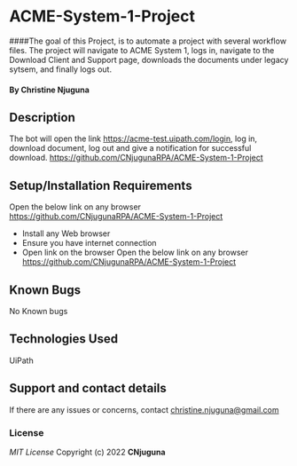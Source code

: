 # ACME-System-1-Project
####The goal of this Project, is to automate a project with several workflow files. The project will navigate to ACME System 1, logs in, navigate to the Download Client and Support page, downloads the documents under legacy sytsem, and finally logs out.
#### By **Christine Njuguna**
## Description
The bot will open the link https://acme-test.uipath.com/login, log in, download document, log out and give a notification for successful download.
https://github.com/CNjugunaRPA/ACME-System-1-Project
## Setup/Installation Requirements
Open the below link on any browser
https://github.com/CNjugunaRPA/ACME-System-1-Project
* Install any Web browser
* Ensure you have internet connection
* Open link on the browser
Open the below link on any browser
https://github.com/CNjugunaRPA/ACME-System-1-Project
## Known Bugs
No Known bugs
## Technologies Used
UiPath
## Support and contact details
If there are any issues or concerns, contact christine.njuguna@gmail.com
### License
*MIT License*
Copyright (c) 2022 **CNjuguna**
